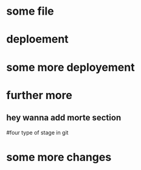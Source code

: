 # some file


# deploement

# some more deployement


# further more


## hey wanna add morte section

#four type of stage in git


# some more changes